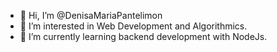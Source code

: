 - 👋 Hi, I’m @DenisaMariaPantelimon
- 👀 I’m interested in Web Development and Algorithmics.
- 🌱 I’m currently learning backend development with NodeJs.

<!---
DenisaMariaPantelimon/DenisaMariaPantelimon is a ✨ special ✨ repository because its `README.md` (this file) appears on your GitHub profile.
You can click the Preview link to take a look at your changes.
--->
  
